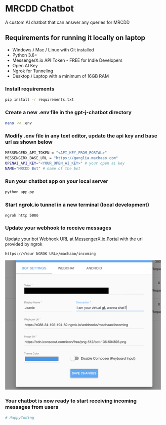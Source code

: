 # MRCDD Chatbot
A custom AI chatbot that can answer any queries for MRCDD

## Requirements for running it locally on laptop ##
* Windows / Mac / Linux with Git installed
* Python 3.8+
* MessengerX.io API Token - FREE for Indie Developers
* Open AI Key
* Ngrok for Tunneling
* Desktop / Laptop with a minimum of 16GB RAM 

### Install requirements ###
```bash
pip install -r requirements.txt
```

### Create a new .env file in the gpt-j-chatbot directory ###
```bash
nano -w .env
```

### Modify .env file in any text editor, update the api key and base url as shown below
```bash
MESSENGERX_API_TOKEN = "<API_KEY_FROM_PORTAL>"
MESSENGERX_BASE_URL = "https://ganglia.machaao.com"
OPENAI_API_KEY="<YOUR_OPEN_AI_KEY>" # your open ai key
NAME="MRCDD Bot" # name of the bot

```

### Run your chatbot app on your local server
```bash
python app.py
```

### Start ngrok.io tunnel in a new terminal (local development) ###
```
ngrok http 5000
```

### Update your webhook to receive messages ###
Update your bot Webhook URL at [MessengerX.io Portal](https://portal.messengerx.io) with the url provided by ngrok
```
https://<Your NGROK URL>/machaao/incoming 
```
![figure](https://github.com/machaao/machaao-py/blob/master/images/mx_screenshot.png?raw=true)

### Your chatbot is now ready to start receiving incoming messages from users
```bash
# HappyCoding
```
